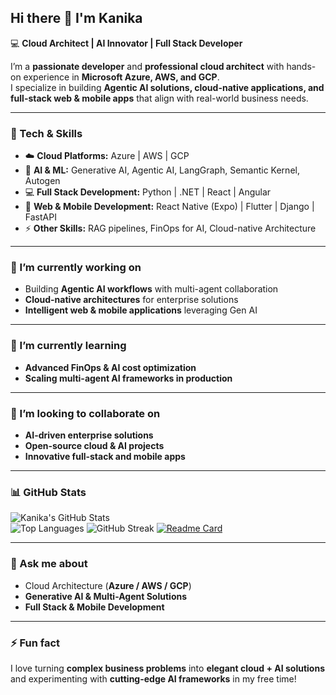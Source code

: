## Hi there 👋 I'm Kanika  

💻 **Cloud Architect | AI Innovator | Full Stack Developer**  

I’m a **passionate developer** and **professional cloud architect** with hands-on experience in **Microsoft Azure, AWS, and GCP**.  
I specialize in building **Agentic AI solutions, cloud-native applications, and full-stack web & mobile apps** that align with real-world business needs.  

---

### 🚀 Tech & Skills

- ☁️ **Cloud Platforms:** Azure | AWS | GCP  
- 🤖 **AI & ML:** Generative AI, Agentic AI, LangGraph, Semantic Kernel, Autogen  
- 💻 **Full Stack Development:** Python | .NET | React | Angular  
- 📱 **Web & Mobile Development:** React Native (Expo) | Flutter | Django | FastAPI  
- ⚡ **Other Skills:** RAG pipelines, FinOps for AI, Cloud-native Architecture  

---

### 🔭 I’m currently working on
- Building **Agentic AI workflows** with multi-agent collaboration  
- **Cloud-native architectures** for enterprise solutions  
- **Intelligent web & mobile applications** leveraging Gen AI  

---

### 🌱 I’m currently learning
- **Advanced FinOps & AI cost optimization**  
- **Scaling multi-agent AI frameworks in production**  

---

### 👯 I’m looking to collaborate on
- **AI-driven enterprise solutions**  
- **Open-source cloud & AI projects**  
- **Innovative full-stack and mobile apps**  

---

### 📊 GitHub Stats

![Kanika's GitHub Stats](https://github-readme-stats.vercel.app/api?username=kanikachoudhary1312&show_icons=true&theme=radical)  
![Top Languages](https://github-readme-stats.vercel.app/api/top-langs/?username=kanikachoudhary1312&layout=compact&theme=radical) 
![GitHub Streak](https://streak-stats.demolab.com?user=kanikachoudhary1312&theme=radical)
[![Readme Card](https://github-readme-stats.vercel.app/api/pin/?username=kanikachoudhary1312&repo=aicrew_04&theme=radical)](https://github.com/kanikachoudhary1312/aicrew_04)




---

### 💬 Ask me about
- Cloud Architecture (**Azure / AWS / GCP**)  
- **Generative AI & Multi-Agent Solutions**  
- **Full Stack & Mobile Development**  

---

### ⚡ Fun fact
I love turning **complex business problems** into **elegant cloud + AI solutions** and experimenting with **cutting-edge AI frameworks** in my free time!  
